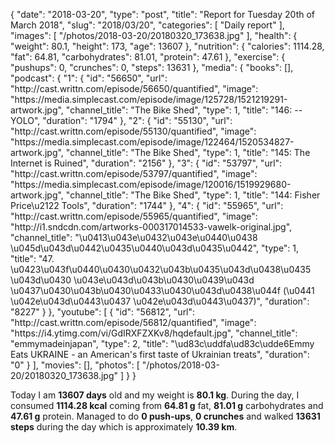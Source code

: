 {
    "date": "2018-03-20",
    "type": "post",
    "title": "Report for Tuesday 20th of March 2018",
    "slug": "2018\/03\/20",
    "categories": [
        "Daily report"
    ],
    "images": [
        "\/photos\/2018-03-20\/20180320_173638.jpg"
    ],
    "health": {
        "weight": 80.1,
        "height": 173,
        "age": 13607
    },
    "nutrition": {
        "calories": 1114.28,
        "fat": 64.81,
        "carbohydrates": 81.01,
        "protein": 47.61
    },
    "exercise": {
        "pushups": 0,
        "crunches": 0,
        "steps": 13631
    },
    "media": {
        "books": [],
        "podcast": {
            "1": {
                "id": "56650",
                "url": "http:\/\/cast.writtn.com\/episode\/56650\/quantified",
                "image": "https:\/\/media.simplecast.com\/episode\/image\/125728\/1521219291-artwork.jpg",
                "channel_title": "The Bike Shed",
                "type": 1,
                "title": "146: --YOLO",
                "duration": "1794"
            },
            "2": {
                "id": "55130",
                "url": "http:\/\/cast.writtn.com\/episode\/55130\/quantified",
                "image": "https:\/\/media.simplecast.com\/episode\/image\/122464\/1520534827-artwork.jpg",
                "channel_title": "The Bike Shed",
                "type": 1,
                "title": "145: The Internet is Ruined",
                "duration": "2156"
            },
            "3": {
                "id": "53797",
                "url": "http:\/\/cast.writtn.com\/episode\/53797\/quantified",
                "image": "https:\/\/media.simplecast.com\/episode\/image\/120016\/1519929680-artwork.jpg",
                "channel_title": "The Bike Shed",
                "type": 1,
                "title": "144: Fisher Price\u2122 Tools",
                "duration": "1744"
            },
            "4": {
                "id": "55965",
                "url": "http:\/\/cast.writtn.com\/episode\/55965\/quantified",
                "image": "http:\/\/i1.sndcdn.com\/artworks-000317014533-vawelk-original.jpg",
                "channel_title": "\u0413\u043e\u0432\u043e\u0440\u0438 \u045d\u043d\u0442\u0435\u0440\u043d\u0435\u0442",
                "type": 1,
                "title": "47. \u0423\u043f\u0440\u0430\u0432\u043b\u0435\u043d\u0438\u0435 \u043d\u0430 \u043e\u043d\u043b\u0430\u0439\u043d \u0437\u0430\u043b\u0430\u0433\u0430\u043d\u0438\u044f (\u0441 \u042e\u043d\u0443\u0437 \u042e\u043d\u0443\u0437)",
                "duration": "8227"
            }
        },
        "youtube": [
            {
                "id": "56812",
                "url": "http:\/\/cast.writtn.com\/episode\/56812\/quantified",
                "image": "https:\/\/i4.ytimg.com\/vi\/GdIRXFZXKv8\/hqdefault.jpg",
                "channel_title": "emmymadeinjapan",
                "type": 2,
                "title": "\ud83c\uddfa\ud83c\udde6Emmy Eats UKRAINE - an American's first taste of Ukrainian treats",
                "duration": "0"
            }
        ],
        "movies": [],
        "photos": [
            "\/photos\/2018-03-20\/20180320_173638.jpg"
        ]
    }
}

Today I am <strong>13607 days</strong> old and my weight is <strong>80.1 kg</strong>. During the day, I consumed <strong>1114.28 kcal</strong> coming from <strong>64.81 g</strong> fat, <strong>81.01 g</strong> carbohydrates and <strong>47.61 g</strong> protein. Managed to do <strong>0 push-ups</strong>, <strong>0 crunches</strong> and walked <strong>13631 steps</strong> during the day which is approximately <strong>10.39 km</strong>.